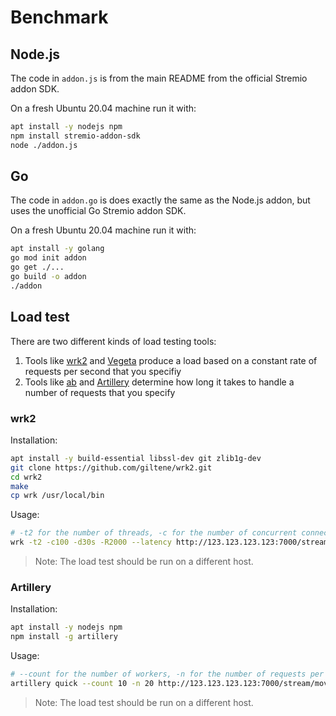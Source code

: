 # Benchmark

## Node.js

The code in `addon.js` is from the main README from the official Stremio addon SDK.

On a fresh Ubuntu 20.04 machine run it with:

```bash
apt install -y nodejs npm
npm install stremio-addon-sdk
node ./addon.js
```

## Go

The code in `addon.go` is does exactly the same as the Node.js addon, but uses the unofficial Go Stremio addon SDK.

On a fresh Ubuntu 20.04 machine run it with:

```bash
apt install -y golang
go mod init addon
go get ./...
go build -o addon
./addon
```

## Load test

There are two different kinds of load testing tools:

1. Tools like [wrk2](https://github.com/giltene/wrk2) and [Vegeta](https://github.com/tsenart/vegeta) produce a load based on a constant rate of requests per second that you specifiy
2. Tools like [ab](https://httpd.apache.org/docs/2.4/programs/ab.html) and [Artillery](https://artillery.io/) determine how long it takes to handle a number of requests that you specify

### wrk2

Installation:

```bash
apt install -y build-essential libssl-dev git zlib1g-dev
git clone https://github.com/giltene/wrk2.git
cd wrk2
make
cp wrk /usr/local/bin
```

Usage:

```bash
# -t2 for the number of threads, -c for the number of concurrent connections, -d for the duration, -R for the request rate
wrk -t2 -c100 -d30s -R2000 --latency http://123.123.123.123:7000/stream/movie/tt1254207.json
```

> Note: The load test should be run on a different host.

### Artillery

Installation:

```bash
apt install -y nodejs npm
npm install -g artillery
```

Usage:

```bash
# --count for the number of workers, -n for the number of requests per worker
artillery quick --count 10 -n 20 http://123.123.123.123:7000/stream/movie/tt1254207.json
```

> Note: The load test should be run on a different host.
